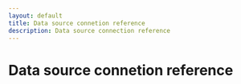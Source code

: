 ```yaml
---
layout: default
title: Data source connetion reference
description: Data source connection reference
---
```


# Data source connetion reference